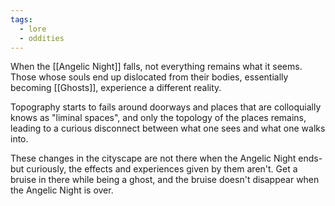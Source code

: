 ```yaml
---
tags:
  - lore
  - oddities
---
```

When the [[Angelic Night]] falls, not everything remains what it seems. Those whose souls end up dislocated from their bodies, essentially becoming [[Ghosts]], experience a different reality.

Topography starts to fails around doorways and places that are colloquially knows as "liminal spaces", and only the topology of the places remains, leading to a curious disconnect between what one sees and what one walks into.

These changes in the cityscape are not there when the Angelic Night ends- but curiously, the effects and experiences given by them aren't. Get a bruise in there while being a ghost, and the bruise doesn't disappear when the Angelic Night is over.